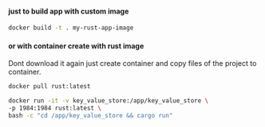 #### just to build app with custom image

```bash
docker build -t . my-rust-app-image
```

#### or with container create with rust image
Dont download it again just create container
and copy files of the project to container.

```bash
docker pull rust:latest
```

```bash
docker run -it -v key_value_store:/app/key_value_store \
-p 1984:1984 rust:latest \
bash -c "cd /app/key_value_store && cargo run" 
```
